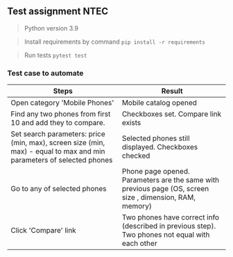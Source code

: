 <h2>Test assignment NTEC</h2>

> Python version 3.9

> Install requirements by command
``pip install -r requirements``

> Run tests
> ``pytest test``

<h3>Test case to automate</h3>

| Steps                                                                                                                | Result                                                                                                   |
|----------------------------------------------------------------------------------------------------------------------|----------------------------------------------------------------------------------------------------------|
| Open category 'Mobile Phones'                                                                                        | Mobile catalog opened                                                                                    |
| Find any two phones from first 10 and add they to compare.                                                           | Checkboxes set. Compare link exists                                                                      |
| Set search parameters: price (min, max), screen size (min, max) - equal to max and min parameters of selected phones | Selected phones still displayed. Checkboxes checked                                                      |
| Go to any of selected phones                                                                                         | Phone page opened. Parameters are the same with previous page (OS, screen size , dimension, RAM, memory) |
| Click 'Compare' link                                                                                                 | Two phones have correct info (described in previous step). Two phones not equal with each other          |